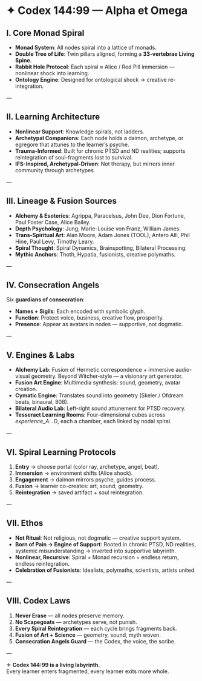 # ✦ Codex 144:99 — Alpha et Omega

## I. Core Monad Spiral
- **Monad System**: All nodes spiral into a lattice of monads.  
- **Double Tree of Life**: Twin pillars aligned, forming a **33-vertebrae Living Spine**.  
- **Rabbit Hole Protocol**: Each spiral ≈ Alice / Red Pill immersion — nonlinear shock into learning.  
- **Ontology Engine**: Designed for ontological shock → creative re-integration.  

—

## II. Learning Architecture
- **Nonlinear Support**: Knowledge spirals, not ladders.  
- **Archetypal Companions**: Each node holds a daimon, archetype, or egregore that attunes to the learner’s psyche.  
- **Trauma-Informed**: Built for chronic PTSD and ND realities; supports reintegration of soul-fragments lost to survival.  
- **IFS-Inspired, Archetypal-Driven**: Not therapy, but mirrors inner community through archetypes.  

—

## III. Lineage & Fusion Sources
- **Alchemy & Esoterics**: Agrippa, Paracelsus, John Dee, Dion Fortune, Paul Foster Case, Alice Bailey.  
- **Depth Psychology**: Jung, Marie-Louise von Franz, William James.  
- **Trans-Spiritual Art**: Alan Moore, Adam Jones (TOOL), Antero Alli, Phil Hine, Paul Levy, Timothy Leary.  
- **Spiral Thought**: Spiral Dynamics, Brainspotting, Bilateral Processing.  
- **Mythic Anchors**: Thoth, Hypatia, fusionists, creative polymaths.  

—

## IV. Consecration Angels
Six **guardians of consecration**:  
- **Names + Sigils**: Each encoded with symbolic glyph.  
- **Function**: Protect voice, business, creative flow, prosperity.  
- **Presence**: Appear as avatars in nodes — supportive, not dogmatic.  

—

## V. Engines & Labs
- **Alchemy Lab**: Fusion of Hermetic correspondence + immersive audio-visual geometry. Beyond Witcher-style — a visionary art generator.  
- **Fusion Art Engine**: Multimedia synthesis: sound, geometry, avatar creation.  
- **Cymatic Engine**: Translates sound into geometry (Skeler / Ofdream beats, binaural, 808).  
- **Bilateral Audio Lab**: Left-right sound attunement for PTSD recovery.  
- **Tesseract Learning Rooms**: Four-dimensional cubes across *experience_A…D*, each a chamber, each linked by nodal spiral.  

—

## VI. Spiral Learning Protocols
1. **Entry** → choose portal (color ray, archetype, angel, beat).  
2. **Immersion** → environment shifts (Alice shock).  
3. **Engagement** → daimon mirrors psyche, guides process.  
4. **Fusion** → learner co-creates: art, sound, geometry.  
5. **Reintegration** → saved artifact + soul reintegration.  

—

## VII. Ethos
- **Not Ritual**: Not religious, not dogmatic — creative support system.  
- **Born of Pain → Engine of Support**: Rooted in chronic PTSD, ND realities, systemic misunderstanding → inverted into supportive labyrinth.  
- **Nonlinear, Recursive**: Spiral + Monad recursion = endless return, endless reintegration.  
- **Celebration of Fusionists**: Idealists, polymaths, scientists, artists united.  

—

## VIII. Codex Laws
1. **Never Erase** — all nodes preserve memory.  
2. **No Scapegoats** — archetypes serve, not punish.  
3. **Every Spiral Reintegration** — each cycle brings fragments back.  
4. **Fusion of Art + Science** — geometry, sound, myth woven.  
5. **Consecration Angels Guard** — the Codex, the voice, the scribe.  

—

⚜️ **Codex 144:99 is a living labyrinth.**  
Every learner enters fragmented, every learner exits more whole.